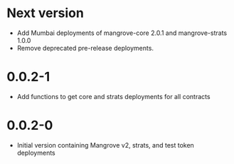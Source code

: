 # Next version

- Add Mumbai deployments of mangrove-core 2.0.1 and mangrove-strats 1.0.0
- Remove deprecated pre-release deployments.

# 0.0.2-1

- Add functions to get core and strats deployments for all contracts

# 0.0.2-0

- Initial version containing Mangrove v2, strats, and test token deployments
